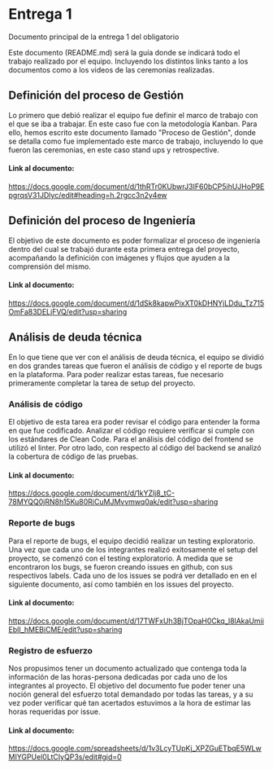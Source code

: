 # Entrega 1
Documento principal de la entrega 1 del obligatorio

Este documento (README.md) será la guía donde se indicará todo el trabajo realizado por el equipo. Incluyendo los distintos links tanto a los documentos como a los videos de las ceremonias realizadas.

## Definición del proceso de Gestión
Lo primero que debió realizar el equipo fue definir el marco de trabajo con el que se iba a trabajar. En este caso fue con la metodología Kanban. Para ello, hemos escrito este documento llamado "Proceso de Gestión", donde se detalla como fue implementado este marco de trabajo, incluyendo lo que fueron las ceremonias, en este caso stand ups y retrospective. 
#### Link al documento: 
https://docs.google.com/document/d/1thRTr0KUbwrJ3IF60bCP5ihUJHoP9EpgrqsV31JDlyc/edit#heading=h.2rgcc3n2y4ew

## Definición del proceso de Ingeniería
El objetivo de este documento es poder formalizar el proceso de ingeniería dentro del cual se trabajó durante esta primera entrega del proyecto, acompañando la definición con imágenes y flujos que ayuden a la comprensión del mismo.
#### Link al documento: 
https://docs.google.com/document/d/1dSk8kapwPixXT0kDHNYjLDdu_Tz715OmFa83DELjFVQ/edit?usp=sharing

## Análisis de deuda técnica
En lo que tiene que ver con el análisis de deuda técnica, el equipo se dividió en dos grandes tareas que fueron el análisis de código y el reporte de bugs en la plataforma. Para poder realizar estas tareas, fue necesario primeramente completar la tarea de setup del proyecto.

### Análisis de código
El objetivo de esta tarea era poder revisar el código para entender la forma en que fue codificado. Analizar el código requiere verificar si cumple con los estándares de Clean Code. Para el análisis del código del frontend se utilizó el linter. Por otro lado, con respecto al código del backend se analizó la cobertura de código de las pruebas. 
#### Link al documento: 
https://docs.google.com/document/d/1kYZlj8_tC-78MYQQ0jRN8h15Ku80RiCuMJMvvmwq0ak/edit?usp=sharing
### Reporte de bugs
Para el reporte de bugs, el equipo decidió realizar un testing exploratorio. Una vez que cada uno de los integrantes realizó exitosamente el setup del proyecto, se comenzó con el testing exploratorio. A medida que se encontraron los bugs, se fueron creando issues en github, con sus respectivos labels. Cada uno de los issues se podrá ver detallado en en el siguiente documento, así como también en los issues del proyecto.
#### Link al documento: 
https://docs.google.com/document/d/17TWFxUh3BjTOpaH0Ckq_l8lAkaUmiiEblI_hMEBiCME/edit?usp=sharing

### Registro de esfuerzo
Nos propusimos tener un documento actualizado que contenga toda la información de las horas-persona dedicadas por cada uno de los integrantes al proyecto. El objetivo del documento fue poder tener una noción general del esfuerzo total demandado por todas las tareas, y a su vez poder verificar qué tan acertados estuvimos a la hora de estimar las horas requeridas por issue.
#### Link al documento: 
https://docs.google.com/spreadsheets/d/1v3LcyTUpKj_XPZGuETbqE5WLwMIYGPUel0LtCIyQP3s/edit#gid=0

